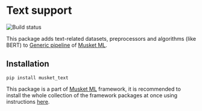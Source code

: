 # Text support

![Build status](https://travis-ci.com/musket-ml/musket_text.svg?branch=master)

This package adds text-related datasets, preprocessors and algorithms 
(like BERT) to [Generic pipeline](https://github.com/musket-ml/musket_core) of [Musket ML](https://musket-ml.com/).

## Installation

```
pip install musket_text
```

This package is a part of [Musket ML](https://musket-ml.com/) framework,
 it is recommended to install the whole collection of the framework
 packages at once using instructions [here](https://musket-ml.github.io/webdocs/generic/#installation).

